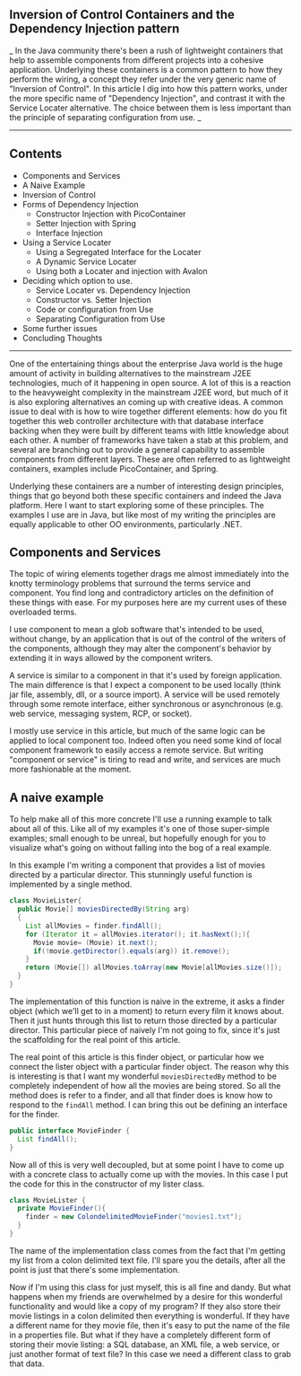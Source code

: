 Inversion of Control Containers and the Dependency Injection pattern
--------------------------------------------------------------------

_
In the Java community there's been a rush of lightweight containers that help
to assemble components from different projects into a cohesive application.
Underlying these containers is a common pattern to how they perform the wiring,
a concept they refer under the very generic name of "Inversion of Control". In
this article I dig into how this pattern works, under the more specific name of
"Dependency Injection", and contrast it with the Service Locater alternative.
The choice between them is less important than the principle of separating
configuration from use.
_

----------------------------------------

Contents
--------
- Components and Services
- A Naive Example
- Inversion of Control
- Forms of Dependency Injection
  - Constructor Injection with PicoContainer
  - Setter Injection with Spring
  - Interface Injection
- Using a Service Locater
  - Using a Segregated Interface for the Locater
  - A Dynamic Service Locater
  - Using both a Locater and injection with Avalon
- Deciding which option to use.
  - Service Locater vs. Dependency Injection
  - Constructor vs. Setter Injection
  - Code or configuration from Use
  - Separating Configuration from Use
- Some further issues
- Concluding Thoughts


----------------------------------------

One of the entertaining things about the enterprise Java world is the huge
amount of activity in building alternatives to the mainstream J2EE
technologies, much of it happening in open source. A lot of this is a reaction
to the heavyweight complexity in the mainstream J2EE word, but much of it is
also exploring alternatives an coming up with creative ideas. A common issue to
deal with is how to wire together different elements: how do you fit together
this web controller architecture with that database interface backing when they
were built by different teams with little knowledge about each other. A
number of frameworks have taken a stab at this problem, and several are
branching out to provide a general capability to assemble components from
different layers. These are often referred to as lightweight containers,
examples include PicoContainer, and Spring.

Underlying these containers are a number of interesting design principles,
things that go beyond both these specific containers and indeed the Java
platform. Here I want to start exploring some of these principles. The
examples I use are in Java, but like most of my writing the principles are
equally applicable to other OO environments, particularly .NET.


Components and Services
-------------------------

The topic of wiring elements together drags me almost immediately into the
knotty terminology problems that surround the terms service and component. You
find long and contradictory articles on the definition of these things with
ease. For my purposes here are my current uses of these overloaded terms.

I use component to mean a glob software that's intended to be used, without
change, by an application that is out of the control of the writers of the
components, although they may alter the component's behavior by extending it in
ways allowed by the component writers.

A service is similar to a component in that it's used by foreign application.
The main difference is that I expect a component to be used locally (think jar
file, assembly, dll, or a source import). A service will be used remotely
through some remote interface, either synchronous or asynchronous (e.g. web
service, messaging system, RCP, or socket).

I mostly use service in this article, but much of the same logic can be applied
to local component too. Indeed often you need some kind of local component
framework to easily access a remote service. But writing "component or service"
is tiring to read and write, and services are much more fashionable at the
moment.


A naive example
---------------

To help make all of this more concrete I'll use a running example to talk about
all of this. Like all of my examples it's one of those super-simple examples;
small enough to be unreal, but hopefully enough for you to visualize what's
going on without falling into the bog of a real example.

In this example I'm writing a component that provides a list of movies directed
by a particular director. This stunningly useful function is implemented by a
single method.

```java
class MovieLister{
  public Movie[] moviesDirectedBy(String arg)
  {
    List allMovies = finder.findAll();
    for (Iterator it = allMovies.iterator(); it.hasNext();){
      Movie movie= (Movie) it.next();
      if(!movie.getDirector().equals(arg)) it.remove();
    }
    return (Movie[]) allMovies.toArray(new Movie[allMovies.size()]);
  }
}
```

The implementation of this function is naive in the extreme, it asks a finder
object (which we'll get to in  a moment) to return every film it knows about.
Then it just hunts through this list to return those directed by a particular
director. This particular piece of naively I'm not going to fix, since it's
just the scaffolding for the real point of this article.

The real point of this article is this finder object, or particular how we
connect the lister object with a particular finder object. The reason why this
is interesting is that I want my wonderful `moviesDirectedBy` method to be
completely independent of how all the movies are being stored. So all the
method does is refer to a finder, and all that finder does is know how to
respond to the `findAll` method. I can bring this out be defining an interface
for the finder.

```java
public interface MovieFinder {
  List findAll();
}
```

Now all of this is very well decoupled, but at some point I have to come up
with a concrete class to actually come up with the movies. In this case I put
the code for this in the constructor of my lister class.

```java
class MovieLister {
  private MovieFinder(){
    finder = new ColondelimitedMovieFinder("movies1.txt");
  }
}
```

The name of the implementation class comes from the fact that I'm getting my
list from a colon delimited text file. I'll spare you the details, after all
the point is just that there's some implementation.

Now if I'm using this class for just myself, this is all fine and dandy. But
what happens when my friends are overwhelmed by a desire for this wonderful
functionality and would like a copy of my program? If they also store their
movie listings in a colon delimited then everything is wonderful. If they have
a different name for they movie file, then it's easy to put the name of the
file in a properties file. But what if they have a completely different form of
storing their movie listing: a SQL database, an XML file, a web service, or
just another format of text file? In this case we need a different class to grab
that data.
